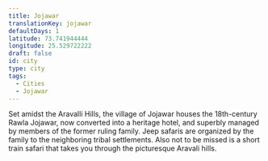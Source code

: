 ```yaml
---
title: Jojawar
translationKey: jojawar
defaultDays: 1
latitude: 73.741944444
longitude: 25.529722222
draft: false
id: city
type: city
tags:
  - Cities
  - Jojawar
---
```

Set amidst the Aravalli Hills, the village of Jojawar houses the 18th-century Rawla Jojawar, now converted into a heritage hotel, and superbly managed by members of the former ruling family. Jeep safaris are organized by the family to the neighboring tribal settlements. Also not to be missed is a short train safari that takes you through the picturesque Aravali hills.